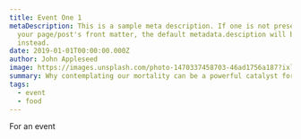 ```yaml
---
title: Event One 1
metaDescription: This is a sample meta description. If one is not present in
  your page/post's front matter, the default metadata.desciption will be used
  instead.
date: 2019-01-01T00:00:00.000Z
author: John Appleseed
image: https://images.unsplash.com/photo-1470337458703-46ad1756a187?ixlib=rb-1.2.1&ixid=MnwxMjA3fDB8MHxwaG90by1wYWdlfHx8fGVufDB8fHx8&auto=format&fit=crop&w=2938&q=80
summary: Why contemplating our mortality can be a powerful catalyst for change
tags:
  - event
  - food
---
```

For an event